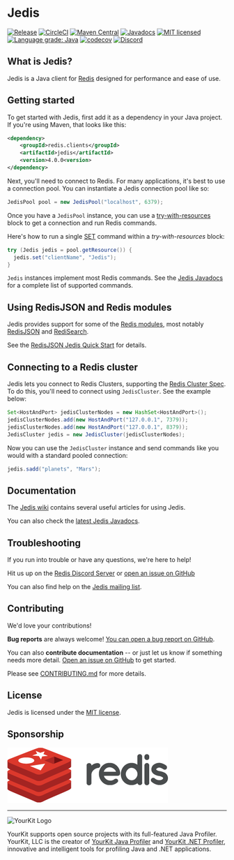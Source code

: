 # Jedis

[![Release](https://img.shields.io/github/release/redis/jedis.svg)](https://github.com/redis/jedis/releases/latest)
[![CircleCI](https://circleci.com/gh/redis/jedis/tree/master.svg?style=svg)](https://circleci.com/gh/redis/jedis/tree/master)
[![Maven Central](https://img.shields.io/maven-central/v/redis.clients/jedis.svg)](http://mvnrepository.com/artifact/redis.clients/jedis)
[![Javadocs](https://www.javadoc.io/badge/redis.clients/jedis.svg)](https://www.javadoc.io/doc/redis.clients/jedis)
[![MIT licensed](https://img.shields.io/badge/license-MIT-blue.svg)](./LICENSE.txt)
[![Language grade: Java](https://img.shields.io/lgtm/grade/java/g/redis/jedis.svg?logo=lgtm&logoWidth=18)](https://lgtm.com/projects/g/redis/jedis/context:java)
[![codecov](https://codecov.io/gh/redis/jedis/branch/master/graph/badge.svg?token=pAstxAAjYo)](https://codecov.io/gh/redis/jedis)
[![Discord](https://img.shields.io/discord/697882427875393627?style=flat-square)](https://discord.gg/qRhBuY8Z)

## What is Jedis?

Jedis is a Java client for [Redis](http://github.com/antirez/redis "Redis") designed for performance and ease of use.

## Getting started

To get started with Jedis, first add it as a dependency in your Java project. If you're using Maven, that looks like this:

```xml
<dependency>
    <groupId>redis.clients</groupId>
    <artifactId>jedis</artifactId>
    <version>4.0.0<version>
</dependency>
```

Next, you'll need to connect to Redis. For many applications, it's best to use a connection pool. You can instantiate a Jedis connection pool like so:

```java
JedisPool pool = new JedisPool("localhost", 6379);
```

Once you have a `JedisPool` instance, you can use a [try-with-resources](https://docs.oracle.com/javase/tutorial/essential/exceptions/tryResourceClose.html) block to get a connection and run Redis commands.

Here's how to run a single [SET](https://redis.io/commands/set) command within a
*try-with-resources* block:

```java
try (Jedis jedis = pool.getResource()) {
  jedis.set("clientName", "Jedis");
}
```

`Jedis` instances implement most Redis commands. See the [Jedis Javadocs](https://www.javadoc.io/doc/redis.clients/jedis/latest/redis/clients/jedis/Jedis.html) for a complete list of supported commands.

## Using RedisJSON and Redis modules

Jedis provides support for some of the [Redis modules](https://redis.io/modules), most notably [RedisJSON](https://oss.redis.com/redisjson/) and [RediSearch](https://oss.redis.com/redisearch/).

See the [RedisJSON Jedis Quick Start](docs/redisjson.md) for details.

## Connecting to a Redis cluster

Jedis lets you connect to Redis Clusters, supporting the [Redis Cluster Spec](http://redis.io/topics/cluster-spec). To do this, you'll need to connect using `JedisCluster`. See the example below:

```java
Set<HostAndPort> jedisClusterNodes = new HashSet<HostAndPort>();
jedisClusterNodes.add(new HostAndPort("127.0.0.1", 7379));
jedisClusterNodes.add(new HostAndPort("127.0.0.1", 8379));
JedisCluster jedis = new JedisCluster(jedisClusterNodes);
```

Now you can use the `JedisCluster` instance and send commands like you would with a standard pooled connection:

```java
jedis.sadd("planets", "Mars");
```

## Documentation

The [Jedis wiki](http://github.com/redis/jedis/wiki) contains several useful articles for using Jedis.

You can also check the [latest Jedis Javadocs](https://www.javadoc.io/doc/redis.clients/jedis/latest/index.html).

## Troubleshooting

If you run into trouble or have any questions, we're here to help!

Hit us up on the [Redis Discord Server](http://discord.gg/redis) or [open an issue on GitHub](https://github.com/redis/jedis)

You can also find help on the [Jedis mailing list](http://groups.google.com/group/jedis_redis).

## Contributing

We'd love your contributions!

**Bug reports** are always welcome! [You can open a bug report on GitHub](https://github.com/redis/jedis/issues/new).

You can also **contribute documentation** -- or just let us know if something needs more detail. [Open an issue on GitHub](https://github.com/redis/jedis/issues/new) to get started.

Please see [CONTRIBUTING.md](https://github.com/redis/jedis/blob/master/.github/CONTRIBUTING.md) for more details.

## License

Jedis is licensed under the [MIT license](https://github.com/redis/jedis/blob/master/LICENSE.txt).


## Sponsorship

[![Redis Logo](redis-logo-full-color-rgb.png)](https://redis.com/)

---

![YourKit Logo](https://cloud.githubusercontent.com/assets/1317309/4507430/7119527c-4b0c-11e4-9245-d72e751e26ee.png)

YourKit supports open source projects with its full-featured Java Profiler.
YourKit, LLC is the creator of [YourKit Java Profiler](http://www.yourkit.com/java/profiler/index.jsp) 
and [YourKit .NET Profiler](http://www.yourkit.com/.net/profiler/index.jsp),
innovative and intelligent tools for profiling Java and .NET applications.